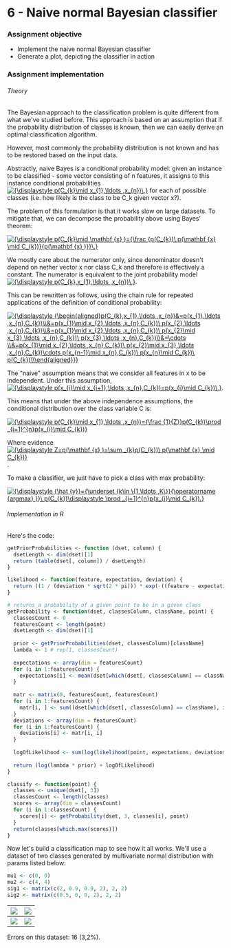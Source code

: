 # 6 - Naive normal Bayesian classifier
### Assignment objective
- Implement the naive normal Bayesian classifier
- Generate a plot, depicting the classifier in action

### Assignment implementation
###### Theory
The Bayesian approach to the classification problem is quite different from what we've studied before. This approach is based on an assumption that if the probability distribution of classes is known, then we can easily derive an optimal classification algorithm.

However, most commonly the probability distribution is not known and has to be restored based on the input data.

Abstractly, naive Bayes is a conditional probability model: given an instance to be classified - some vector consisting of n features, it assigns to this instance conditional probabilities <a href="https://www.codecogs.com/eqnedit.php?latex={\displaystyle&space;p(C_{k}\mid&space;x_{1},\ldots&space;,x_{n})\,}" target="_blank"><img src="https://latex.codecogs.com/gif.latex?{\displaystyle&space;p(C_{k}\mid&space;x_{1},\ldots&space;,x_{n})\,}" title="{\displaystyle p(C_{k}\mid x_{1},\ldots ,x_{n})\,}" /></a> for each of possible classes (i.e. how likely is the class to be C_k given vector x?).
 
The problem of this formulation is that it works slow on large datasets. To mitigate that, we can decompose the probability above using Bayes' theorem:

<a href="https://www.codecogs.com/eqnedit.php?latex={\displaystyle&space;p(C_{k}\mid&space;\mathbf&space;{x}&space;)={\frac&space;{p(C_{k})\&space;p(\mathbf&space;{x}&space;\mid&space;C_{k})}{p(\mathbf&space;{x}&space;)}}\,}" target="_blank"><img src="https://latex.codecogs.com/gif.latex?{\displaystyle&space;p(C_{k}\mid&space;\mathbf&space;{x}&space;)={\frac&space;{p(C_{k})\&space;p(\mathbf&space;{x}&space;\mid&space;C_{k})}{p(\mathbf&space;{x}&space;)}}\,}" title="{\displaystyle p(C_{k}\mid \mathbf {x} )={\frac {p(C_{k})\ p(\mathbf {x} \mid C_{k})}{p(\mathbf {x} )}}\,}" /></a>

We mostly care about the numerator only, since denominator doesn't depend on nether vector x nor class C_k and therefore is effectively a constant. The numerator is equivalent to the joint probability model <a href="https://www.codecogs.com/eqnedit.php?latex={\displaystyle&space;p(C_{k},x_{1},\ldots&space;,x_{n})\,}" target="_blank"><img src="https://latex.codecogs.com/gif.latex?{\displaystyle&space;p(C_{k},x_{1},\ldots&space;,x_{n})\,}" title="{\displaystyle p(C_{k},x_{1},\ldots ,x_{n})\,}" /></a>.

This can be rewritten as follows, using the chain rule for repeated applications of the definition of conditional probability:

<a href="https://www.codecogs.com/eqnedit.php?latex={\displaystyle&space;{\begin{aligned}p(C_{k},x_{1},\ldots&space;,x_{n})&=p(x_{1},\ldots&space;,x_{n},C_{k})\\&=p(x_{1}\mid&space;x_{2},\ldots&space;,x_{n},C_{k})\&space;p(x_{2},\ldots&space;,x_{n},C_{k})\\&=p(x_{1}\mid&space;x_{2},\ldots&space;,x_{n},C_{k})\&space;p(x_{2}\mid&space;x_{3},\ldots&space;,x_{n},C_{k})\&space;p(x_{3},\ldots&space;,x_{n},C_{k})\\&=\cdots&space;\\&=p(x_{1}\mid&space;x_{2},\ldots&space;,x_{n},C_{k})\&space;p(x_{2}\mid&space;x_{3},\ldots&space;,x_{n},C_{k})\cdots&space;p(x_{n-1}\mid&space;x_{n},C_{k})\&space;p(x_{n}\mid&space;C_{k})\&space;p(C_{k})\\\end{aligned}}}" target="_blank"><img src="https://latex.codecogs.com/gif.latex?{\displaystyle&space;{\begin{aligned}p(C_{k},x_{1},\ldots&space;,x_{n})&=p(x_{1},\ldots&space;,x_{n},C_{k})\\&=p(x_{1}\mid&space;x_{2},\ldots&space;,x_{n},C_{k})\&space;p(x_{2},\ldots&space;,x_{n},C_{k})\\&=p(x_{1}\mid&space;x_{2},\ldots&space;,x_{n},C_{k})\&space;p(x_{2}\mid&space;x_{3},\ldots&space;,x_{n},C_{k})\&space;p(x_{3},\ldots&space;,x_{n},C_{k})\\&=\cdots&space;\\&=p(x_{1}\mid&space;x_{2},\ldots&space;,x_{n},C_{k})\&space;p(x_{2}\mid&space;x_{3},\ldots&space;,x_{n},C_{k})\cdots&space;p(x_{n-1}\mid&space;x_{n},C_{k})\&space;p(x_{n}\mid&space;C_{k})\&space;p(C_{k})\\\end{aligned}}}" title="{\displaystyle {\begin{aligned}p(C_{k},x_{1},\ldots ,x_{n})&=p(x_{1},\ldots ,x_{n},C_{k})\\&=p(x_{1}\mid x_{2},\ldots ,x_{n},C_{k})\ p(x_{2},\ldots ,x_{n},C_{k})\\&=p(x_{1}\mid x_{2},\ldots ,x_{n},C_{k})\ p(x_{2}\mid x_{3},\ldots ,x_{n},C_{k})\ p(x_{3},\ldots ,x_{n},C_{k})\\&=\cdots \\&=p(x_{1}\mid x_{2},\ldots ,x_{n},C_{k})\ p(x_{2}\mid x_{3},\ldots ,x_{n},C_{k})\cdots p(x_{n-1}\mid x_{n},C_{k})\ p(x_{n}\mid C_{k})\ p(C_{k})\\\end{aligned}}}" /></a>

The "naive" assumption means that we consider all features in x to be independent. Under this assumption, <a href="https://www.codecogs.com/eqnedit.php?latex={\displaystyle&space;p(x_{i}\mid&space;x_{i&plus;1},\ldots&space;,x_{n},C_{k})=p(x_{i}\mid&space;C_{k})\,}" target="_blank"><img src="https://latex.codecogs.com/gif.latex?{\displaystyle&space;p(x_{i}\mid&space;x_{i&plus;1},\ldots&space;,x_{n},C_{k})=p(x_{i}\mid&space;C_{k})\,}" title="{\displaystyle p(x_{i}\mid x_{i+1},\ldots ,x_{n},C_{k})=p(x_{i}\mid C_{k})\,}" /></a>.

This means that under the above independence assumptions, the conditional distribution over the class variable C is:

<a href="https://www.codecogs.com/eqnedit.php?latex={\displaystyle&space;p(C_{k}\mid&space;x_{1},\ldots&space;,x_{n})={\frac&space;{1}{Z}}p(C_{k})\prod&space;_{i=1}^{n}p(x_{i}\mid&space;C_{k})}" target="_blank"><img src="https://latex.codecogs.com/gif.latex?{\displaystyle&space;p(C_{k}\mid&space;x_{1},\ldots&space;,x_{n})={\frac&space;{1}{Z}}p(C_{k})\prod&space;_{i=1}^{n}p(x_{i}\mid&space;C_{k})}" title="{\displaystyle p(C_{k}\mid x_{1},\ldots ,x_{n})={\frac {1}{Z}}p(C_{k})\prod _{i=1}^{n}p(x_{i}\mid C_{k})}" /></a>

Where evidence <a href="https://www.codecogs.com/eqnedit.php?latex={\displaystyle&space;Z=p(\mathbf&space;{x}&space;)=\sum&space;_{k}p(C_{k})\&space;p(\mathbf&space;{x}&space;\mid&space;C_{k})}" target="_blank"><img src="https://latex.codecogs.com/gif.latex?{\displaystyle&space;Z=p(\mathbf&space;{x}&space;)=\sum&space;_{k}p(C_{k})\&space;p(\mathbf&space;{x}&space;\mid&space;C_{k})}" title="{\displaystyle Z=p(\mathbf {x} )=\sum _{k}p(C_{k})\ p(\mathbf {x} \mid C_{k})}" /></a>.

To make a classifier, we just have to pick a class with max probability:

<a href="https://www.codecogs.com/eqnedit.php?latex={\displaystyle&space;{\hat&space;{y}}={\underset&space;{k\in&space;\{1,\ldots&space;,K\}}{\operatorname&space;{argmax}&space;}}\&space;p(C_{k})\displaystyle&space;\prod&space;_{i=1}^{n}p(x_{i}\mid&space;C_{k}).}" target="_blank"><img src="https://latex.codecogs.com/gif.latex?{\displaystyle&space;{\hat&space;{y}}={\underset&space;{k\in&space;\{1,\ldots&space;,K\}}{\operatorname&space;{argmax}&space;}}\&space;p(C_{k})\displaystyle&space;\prod&space;_{i=1}^{n}p(x_{i}\mid&space;C_{k}).}" title="{\displaystyle {\hat {y}}={\underset {k\in \{1,\ldots ,K\}}{\operatorname {argmax} }}\ p(C_{k})\displaystyle \prod _{i=1}^{n}p(x_{i}\mid C_{k}).}" /></a>

###### Implementation in R
Here's the code:
```R
getPriorProbabilities <- function (dset, column) {
  dsetLength <- dim(dset)[1]
  return (table(dset[, column]) / dsetLength)
}

likelihood <- function(feature, expectation, deviation) {
  return ((1 / (deviation * sqrt(2 * pi))) * exp(-((feature - expectation) ^ 2) / (2 * deviation ^ 2)))
}

# returns a probability of a given point to be in a given class
getProbability <- function(dset, classesColumn, className, point) {
  classesCount <- 0
  featuresCount <- length(point)
  dsetLength <- dim(dset)[1]
  
  prior <- getPriorProbabilities(dset, classesColumn)[className]
  lambda <- 1 # rep(1, classesCount)
  
  expectations <- array(dim = featuresCount)
  for (i in 1:featuresCount) {
    expectations[i] <- mean(dset[which(dset[, classesColumn] == className), i])
  }
  
  matr <- matrix(0, featuresCount, featuresCount)
  for (i in 1:featuresCount) {
    matr[i, ] <- sum((dset[which(dset[, classesColumn] == className), i] - expectations[i]) ^ 2) / dsetLength
  }
  deviations <- array(dim = featuresCount)
  for (i in 1:featuresCount) {
    deviations[i] <- matr[i, i]
  }
  
  logOfLikelihood <- sum(log(likelihood(point, expectations, deviations)))
  
  return (log(lambda * prior) + logOfLikelihood)
}

classify <- function(point) {
  classes <- unique(dset[, 3])
  classesCount <- length(classes)
  scores <- array(dim = classesCount)
  for (i in 1:classesCount) {
    scores[i] <- getProbability(dset, 3, classes[i], point)
  }
  return(classes[which.max(scores)])
}
```

Now let's build a classification map to see how it all works. We'll use a dataset of two classes generated by multivariate normal distribution with params listed below:
```R
mu1 <- c(0, 0)
mu2 <- c(4, 4)
sig1 <- matrix(c(2, 0.9, 0.9, 2), 2, 2)
sig2 <- matrix(c(0.5, 0, 0, 2), 2, 2)
```

| ![](https://i.imgur.com/tlLJ2K5.png) | ![](https://i.imgur.com/UDctOZs.png) |
| - | - |
| ![](https://i.imgur.com/fdsms6g.png) | ![](https://i.imgur.com/h1Xzmme.png) | 

Errors on this dataset: 16 (3,2%).